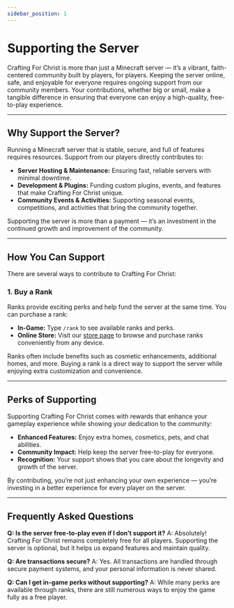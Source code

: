 ```yaml
---
sidebar_position: 1
---
```


# Supporting the Server

Crafting For Christ is more than just a Minecraft server — it’s a vibrant, faith-centered community built by players, for players. Keeping the server online, safe, and enjoyable for everyone requires ongoing support from our community members. Your contributions, whether big or small, make a tangible difference in ensuring that everyone can enjoy a high-quality, free-to-play experience.

---

## Why Support the Server?

Running a Minecraft server that is stable, secure, and full of features requires resources. Support from our players directly contributes to:

* **Server Hosting & Maintenance:** Ensuring fast, reliable servers with minimal downtime.
* **Development & Plugins:** Funding custom plugins, events, and features that make Crafting For Christ unique.
* **Community Events & Activities:** Supporting seasonal events, competitions, and activities that bring the community together.

Supporting the server is more than a payment — it’s an investment in the continued growth and improvement of the community.

---

## How You Can Support

There are several ways to contribute to Crafting For Christ:

### 1. Buy a Rank

Ranks provide exciting perks and help fund the server at the same time. You can purchase a rank:

* **In-Game:** Type `/rank` to see available ranks and perks.
* **Online Store:** Visit our [store page](https://craftingforchrist.net/webstore) to browse and purchase ranks conveniently from any device.

Ranks often include benefits such as cosmetic enhancements, additional homes, and more. Buying a rank is a direct way to support the server while enjoying extra customization and convenience.

---

## Perks of Supporting

Supporting Crafting For Christ comes with rewards that enhance your gameplay experience while showing your dedication to the community:

* **Enhanced Features:** Enjoy extra homes, cosmetics, pets, and chat abilities.
* **Community Impact:** Help keep the server free-to-play for everyone.
* **Recognition:** Your support shows that you care about the longevity and growth of the server.

By contributing, you’re not just enhancing your own experience — you’re investing in a better experience for every player on the server.

---

## Frequently Asked Questions

**Q: Is the server free-to-play even if I don’t support it?**
A: Absolutely! Crafting For Christ remains completely free for all players. Supporting the server is optional, but it helps us expand features and maintain quality.

**Q: Are transactions secure?**
A: Yes. All transactions are handled through secure payment systems, and your personal information is never shared.

**Q: Can I get in-game perks without supporting?**
A: While many perks are available through ranks, there are still numerous ways to enjoy the game fully as a free player.
